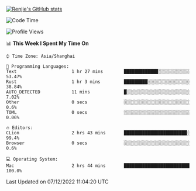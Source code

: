 [![Renjie's GitHub stats](https://github-readme-stats.vercel.app/api?username=liurenjie1024&show_icons=true&theme=chartreuse-dark)](https://github.com/anuraghazra/github-readme-stats)

<!--START_SECTION:waka-->
![Code Time](http://img.shields.io/badge/Code%20Time-390%20hrs%2046%20mins-blue)

![Profile Views](http://img.shields.io/badge/Profile%20Views-24-blue)

📊 **This Week I Spent My Time On** 

```text
⌚︎ Time Zone: Asia/Shanghai

💬 Programming Languages: 
Text                     1 hr 27 mins        █████████████░░░░░░░░░░░░   53.47% 
Rust                     1 hr 3 mins         █████████░░░░░░░░░░░░░░░░   38.84% 
AUTO_DETECTED            11 mins             █░░░░░░░░░░░░░░░░░░░░░░░░   7.02% 
Other                    0 secs              ░░░░░░░░░░░░░░░░░░░░░░░░░   0.6% 
TOML                     0 secs              ░░░░░░░░░░░░░░░░░░░░░░░░░   0.06%

🔥 Editors: 
CLion                    2 hrs 43 mins       ████████████████████████░   99.4% 
Browser                  0 secs              ░░░░░░░░░░░░░░░░░░░░░░░░░   0.6%

💻 Operating System: 
Mac                      2 hrs 44 mins       █████████████████████████   100.0%

```


 Last Updated on 07/12/2022 11:04:20 UTC
<!--END_SECTION:waka-->

